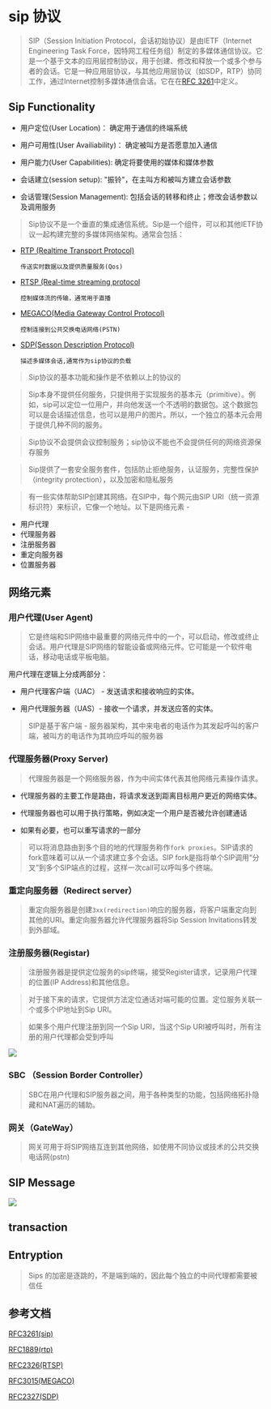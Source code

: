 # sip 协议 

> SIP（Session Initiation Protocol，会话初始协议）是由IETF（Internet Engineering Task Force，因特网工程任务组）制定的多媒体通信协议。它是一个基于文本的应用层控制协议，用于创建、修改和释放一个或多个参与者的会话。它是一种应用层协议，与其他应用层协议（如SDP，RTP）协同工作，通过Internet控制多媒体通信会话。它在在[RFC 3261][1]中定义。

## Sip Functionality

- 用户定位(User Location)： 确定用于通信的终端系统

- 用户可用性(User Availiability)： 确定被叫方是否愿意加入通信

- 用户能力(User Capabilities): 确定将要使用的媒体和媒体参数

- 会话建立(session setup): "振铃"，在主叫方和被叫方建立会话参数

- 会话管理(Session Management): 包括会话的转移和终止；修改会话参数以及调用服务

> Sip协议不是一个垂直的集成通信系统。Sip是一个组件，可以和其他IETF协议一起构建完整的多媒体网络架构。通常会包括：

- [RTP (Realtime Transport Protocol)][2]
  
      传送实时数据以及提供质量服务(Qos)

- [RTSP (Real-time streaming protocol][3]

      控制媒体流的传输，通常用于直播

- [MEGACO(Media Gateway Control Protocol)][4]

      控制连接到公共交换电话网络(PSTN)

- [SDP(Sesson Description Protocol)][5]

      描述多媒体会话,通常作为sip协议的负载

> Sip协议的基本功能和操作是不依赖以上的协议的

> Sip本身不提供任何服务，只提供用于实现服务的基本元（primitive）。例如，sip可以定位一位用户，并向他发送一个不透明的数据包。这个数据包可以是会话描述信息，也可以是用户的图片。所以，一个独立的基本元会用于提供几种不同的服务。

> Sip协议不会提供会议控制服务；sip协议不能也不会提供任何的网络资源保存服务

> Sip提供了一套安全服务套件，包括防止拒绝服务，认证服务，完整性保护（integrity protection），以及加密和隐私服务

> 有一些实体帮助SIP创建其网络。在SIP中，每个网元由SIP URI（统一资源标识符）来标识，它像一个地址。以下是网络元素 -

- 用户代理
- 代理服务器
- 注册服务器
- 重定向服务器
- 位置服务器

## 网络元素

### 用户代理(User Agent)

> 它是终端和SIP网络中最重要的网络元件中的一个，可以启动，修改或终止会话。用户代理是SIP网络的智能设备或网络元件。它可能是一个软件电话，移动电话或平板电脑。

用户代理在逻辑上分成两部分：

- 用户代理客户端（UAC） - 发送请求和接收响应的实体。

- 用户代理服务器（UAS）- 接收一个请求，并发送应答的实体。

> SIP是基于客户端 - 服务器架构，其中来电者的电话作为其发起呼叫的客户端，被叫方的电话作为其响应呼叫的服务器

### 代理服务器(Proxy Server)

>  代理服务器是一个网络服务器，作为中间实体代表其他网络元素操作请求。

- 代理服务器的主要工作是路由，将请求发送到距离目标用户更近的网络实体。

- 代理服务器也可以用于执行策略，例如决定一个用户是否被允许创建通话

- 如果有必要，也可以重写请求的一部分

> 可以将消息路由到多个目的地的代理服务称作`fork proxies`。SIP请求的fork意味着可以从一个请求建立多个会话。SIP fork是指将单个SIP调用“分叉”到多个SIP端点的过程，这样一次call可以呼叫多个终端。

### 重定向服务器（Redirect server）

> 重定向服务器是创建`3xx(redirection)`响应的服务器，将客户端重定向到其他的URI。重定向服务器允许代理服务器将Sip Session Invitations转发到外部域。

### 注册服务器(Registar)

> 注册服务器是提供定位服务的sip终端，接受Register请求，记录用户代理的位置(IP Address)和其他信息。

> 对于接下来的请求，它提供方法定位通话对端可能的位置。定位服务关联一个或多个IP地址到Sip URI。

> 如果多个用户代理注册到同一个Sip URI，当这个Sip URI被呼叫时，所有注册的用户代理都会受到呼叫


![][6]


### SBC （Session Border Controller）

> SBC在用户代理和SIP服务器之间，用于各种类型的功能，包括网络拓扑隐藏和NAT遍历的辅助。

### 网关（GateWay）

> 网关可用于将SIP网络互连到其他网络，如使用不同协议或技术的公共交换电话网(pstn)



## SIP Message

![][7]


## transaction


## Entryption 

> Sips 的加密是逐跳的，不是端到端的，因此每个独立的中间代理都需要被信任








## 参考文档

[RFC3261(sip)][1]

[RFC1889(rtp)][2]

[RFC2326(RTSP)][3]

[RFC3015(MEGACO)][4]

[RFC2327(SDP)][5]

[1]: https://tools.ietf.org/html/rfc3261
[2]: https://tools.ietf.org/html/rfc1889
[3]: https://tools.ietf.org/html/rfc2326
[4]: https://tools.ietf.org/html/rfc3015
[5]: https://tools.ietf.org/html/rfc2327
[6]: pic/Registar.png
[7]: pic/invite.PNG